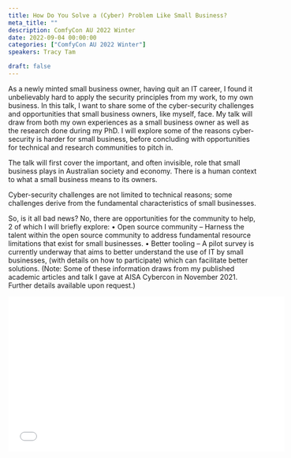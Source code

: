 ```yaml
---
title: How Do You Solve a (Cyber) Problem Like Small Business?
meta_title: ""
description: ComfyCon AU 2022 Winter
date: 2022-09-04 00:00:00
categories: ["ComfyCon AU 2022 Winter"]
speakers: Tracy Tam

draft: false
---
```

As a newly minted small business owner, having quit an IT career, I found it unbelievably hard to apply the security principles from my work, to my own business. In this talk, I want to share some of the cyber-security challenges and opportunities that small business owners, like myself, face. My talk will draw from both my own experiences as a small business owner as well as the research done during my PhD. I will explore some of the reasons cyber-security is harder for small business, before concluding with opportunities for technical and research communities to pitch in.

The talk will first cover the important, and often invisible, role that small business plays in Australian society and economy. There is a human context to what a small business means to its owners.

Cyber-security challenges are not limited to technical reasons; some challenges derive from the fundamental characteristics of small businesses.

So, is it all bad news? No, there are opportunities for the community to help, 2 of which I will briefly explore: • Open source community – Harness the talent within the open source community to address fundamental resource limitations that exist for small businesses. • Better tooling – A pilot survey is currently underway that aims to better understand the use of IT by small businesses, (with details on how to participate) which can facilitate better solutions. (Note: Some of these information draws from my published academic articles and talk I gave at AISA Cybercon in November 2021. Further details available upon request.)

<iframe width="560" height="315" src="None" title="YouTube video player" frameborder="0" allow="accelerometer; autoplay; clipboard-write; encrypted-media; gyroscope; picture-in-picture; web-share" allowfullscreen></iframe>
